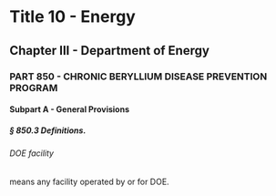 
# Title 10 - Energy
## Chapter III - Department of Energy
### PART 850 - CHRONIC BERYLLIUM DISEASE PREVENTION PROGRAM
#### Subpart A - General Provisions
##### § 850.3 Definitions.
###### DOE facility

means any facility operated by or for DOE.
